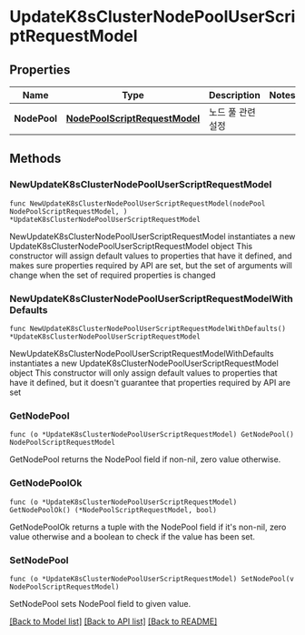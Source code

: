 # UpdateK8sClusterNodePoolUserScriptRequestModel

## Properties

Name | Type | Description | Notes
------------ | ------------- | ------------- | -------------
**NodePool** | [**NodePoolScriptRequestModel**](NodePoolScriptRequestModel.md) | 노드 풀 관련 설정 | 

## Methods

### NewUpdateK8sClusterNodePoolUserScriptRequestModel

`func NewUpdateK8sClusterNodePoolUserScriptRequestModel(nodePool NodePoolScriptRequestModel, ) *UpdateK8sClusterNodePoolUserScriptRequestModel`

NewUpdateK8sClusterNodePoolUserScriptRequestModel instantiates a new UpdateK8sClusterNodePoolUserScriptRequestModel object
This constructor will assign default values to properties that have it defined,
and makes sure properties required by API are set, but the set of arguments
will change when the set of required properties is changed

### NewUpdateK8sClusterNodePoolUserScriptRequestModelWithDefaults

`func NewUpdateK8sClusterNodePoolUserScriptRequestModelWithDefaults() *UpdateK8sClusterNodePoolUserScriptRequestModel`

NewUpdateK8sClusterNodePoolUserScriptRequestModelWithDefaults instantiates a new UpdateK8sClusterNodePoolUserScriptRequestModel object
This constructor will only assign default values to properties that have it defined,
but it doesn't guarantee that properties required by API are set

### GetNodePool

`func (o *UpdateK8sClusterNodePoolUserScriptRequestModel) GetNodePool() NodePoolScriptRequestModel`

GetNodePool returns the NodePool field if non-nil, zero value otherwise.

### GetNodePoolOk

`func (o *UpdateK8sClusterNodePoolUserScriptRequestModel) GetNodePoolOk() (*NodePoolScriptRequestModel, bool)`

GetNodePoolOk returns a tuple with the NodePool field if it's non-nil, zero value otherwise
and a boolean to check if the value has been set.

### SetNodePool

`func (o *UpdateK8sClusterNodePoolUserScriptRequestModel) SetNodePool(v NodePoolScriptRequestModel)`

SetNodePool sets NodePool field to given value.



[[Back to Model list]](../README.md#documentation-for-models) [[Back to API list]](../README.md#documentation-for-api-endpoints) [[Back to README]](../README.md)


